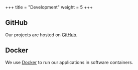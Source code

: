 +++
title = "Development"
weight = 5
+++

## GitHub
Our projects are hosted on [GitHub](https://github.com/MyParcelCOM).

## Docker
We use [Docker](/development/docker) to run our applications in software containers.
